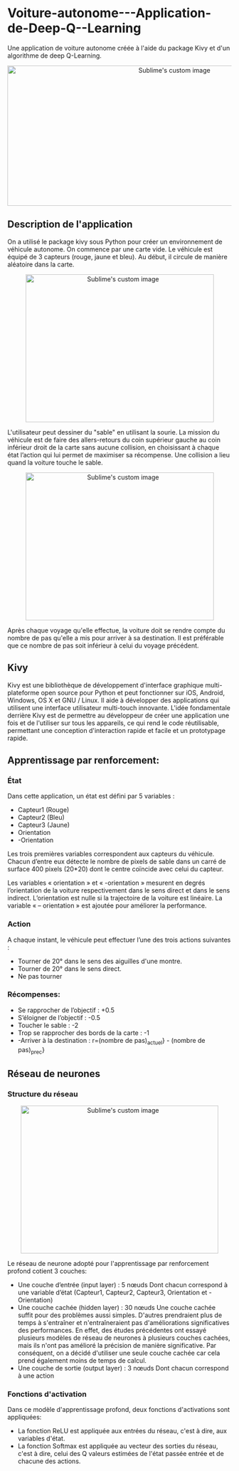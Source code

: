 # Voiture-autonome---Application-de-Deep-Q--Learning
Une application de voiture autonome créée à l'aide du package Kivy et d'un algorithme de deep Q-Learning.



<p align="center">
  <img width="735" height="315" src="https://user-images.githubusercontent.com/57750350/122225830-52474a80-cead-11eb-8b66-56e22aff0fe1.png?raw=true" alt="Sublime's custom image"/>
</p>

## Description de l'application
On a utilisé le package kivy sous Python pour créer un environnement de véhicule autonome.
On commence par une carte vide. Le véhicule est équipé de 3 capteurs (rouge, jaune et bleu). Au début, il circule de manière aléatoire dans la carte.


<p align="center">
  <img width="423" height="332" src="https://user-images.githubusercontent.com/57750350/122221712-756ffb00-cea9-11eb-8527-75a633e078a7.PNG?raw=true" alt="Sublime's custom image"/>
</p>


L'utilisateur peut dessiner du "sable" en utilisant la sourie. La mission du véhicule est de faire des allers-retours du coin supérieur gauche au coin inférieur droit de la carte sans aucune collision, en choisissant à chaque état l’action qui lui permet de maximiser sa récompense. Une collision a lieu quand la voiture touche le sable.


<p align="center">
  <img width="423" height="332" src="https://user-images.githubusercontent.com/57750350/122221894-a18b7c00-cea9-11eb-91a9-73b24e70bdda.png?raw=true" alt="Sublime's custom image"/>
</p>


Après chaque voyage qu'elle effectue, la voiture doit se rendre compte du nombre de pas qu'elle a mis pour arriver à sa destination. Il est préférable que ce nombre de pas soit inférieur à celui du voyage précédent.



## Kivy
Kivy est une bibliothèque de développement d'interface graphique multi-plateforme open source pour Python et peut fonctionner sur iOS, Android, Windows, OS X et GNU / Linux. Il aide à développer des applications qui utilisent une interface utilisateur multi-touch innovante. L'idée fondamentale derrière Kivy est de permettre au développeur de créer une application une fois et de l'utiliser sur tous les appareils, ce qui rend le code réutilisable, permettant une conception d'interaction rapide et facile et un prototypage rapide.


## Apprentissage par renforcement:
### État
Dans cette application, un état est défini par 5 variables :

<ul>
<li>Capteur1 (Rouge)</li>
<li>Capteur2 (Bleu)</li>
<li>Capteur3 (Jaune)</li>
<li>Orientation</li>
<li>-Orientation</li>
</ul>


Les trois premières variables correspondent aux capteurs du véhicule. Chacun d’entre eux détecte le nombre de pixels de sable dans un carré  de surface 400 pixels (20*20) dont le centre coïncide avec celui du capteur.

Les variables « orientation » et « -orientation » mesurent en degrés l’orientation de la voiture respectivement dans le sens direct et dans le sens indirect. L’orientation est nulle si la trajectoire de la voiture est linéaire. La variable « – orientation » est ajoutée pour améliorer la performance.




### Action

A chaque instant, le véhicule peut effectuer l’une des trois actions suivantes :

<ul>
<li>Tourner de 20° dans le sens des aiguilles d'une montre.</li>
<li>Tourner de 20° dans le sens direct.</li>
<li>Ne pas tourner</li>
</ul>

### Récompenses:

<ul>
<li>Se rapprocher de l’objectif : +0.5</li>
<li>S’éloigner de l’objectif : -0.5</li>
<li>Toucher le sable : -2</li>
<li>Trop se rapprocher des bords de la carte : -1</li>
<li>-Arriver à la destination : r=(nombre de pas)<sub>actuel</sub>} - (nombre de pas)<sub>prec</sub>}</li>
</ul>


## Réseau de neurones

### Structure du réseau

<p align="center">
  <img width="444" height="332" src="https://user-images.githubusercontent.com/57750350/122224169-c254d100-ceab-11eb-982d-81dc532aa6c9.png?raw=true" alt="Sublime's custom image"/>
</p>


  Le réseau de neurone adopté pour l'apprentissage par renforcement profond cotient 3 couches:

   <ul>
<li> Une couche d’entrée (input layer) : 5 nœuds
     Dont chacun correspond à une variable d’état (Capteur1, Capteur2, Capteur3, Orientation et -Orientation)</li>
<li>Une couche cachée (hidden layer) : 30 nœuds
  Une couche cachée suffit pour des problèmes aussi simples. D'autres prendraient plus de temps à s'entraîner et n'entraîneraient pas d'améliorations significatives des
  performances. En effet, des études précédentes ont essayé plusieurs modèles de réseau de neurones à plusieurs couches cachées, mais ils n'ont pas amélioré la précision          de manière significative. Par conséquent, on a décidé d'utiliser une seule couche cachée car cela prend également moins de temps de calcul.</li>
<li>Une couche de sortie (output layer) : 3 nœuds
    Dont chacun correspond à une action</li>
</ul>

         
### Fonctions d'activation

Dans ce modèle d'apprentissage profond, deux fonctions d'activations sont appliquées:

<ul>
<li>La fonction ReLU est appliquée aux entrées du réseau, c'est à dire, aux variables d'état.</li>
<li>La fonction Softmax est appliquée au vecteur des sorties du réseau, c'est à dire, celui des Q valeurs estimées de l'état passée entrée et de chacune des actions.</li>
</ul>
         


